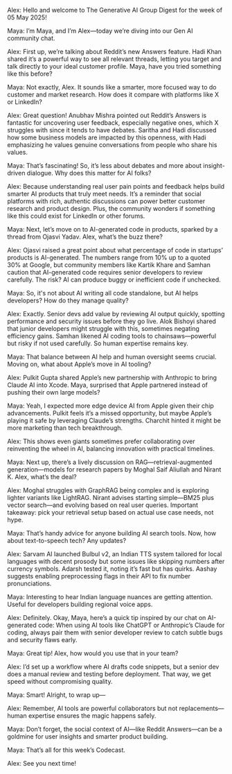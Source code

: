Alex: Hello and welcome to The Generative AI Group Digest for the week of 05 May 2025!

Maya: I’m Maya, and I’m Alex—today we’re diving into our Gen AI community chat.

Alex: First up, we’re talking about Reddit’s new Answers feature. Hadi Khan shared it’s a powerful way to see all relevant threads, letting you target and talk directly to your ideal customer profile. Maya, have you tried something like this before?

Maya: Not exactly, Alex. It sounds like a smarter, more focused way to do customer and market research. How does it compare with platforms like X or LinkedIn?

Alex: Great question! Anubhav Mishra pointed out Reddit’s Answers is fantastic for uncovering user feedback, especially negative ones, which X struggles with since it tends to have debates. Saritha and Hadi discussed how some business models are impacted by this openness, with Hadi emphasizing he values genuine conversations from people who share his values.

Maya: That’s fascinating! So, it’s less about debates and more about insight-driven dialogue. Why does this matter for AI folks?

Alex: Because understanding real user pain points and feedback helps build smarter AI products that truly meet needs. It’s a reminder that social platforms with rich, authentic discussions can power better customer research and product design. Plus, the community wonders if something like this could exist for LinkedIn or other forums.

Maya: Next, let’s move on to AI-generated code in products, sparked by a thread from Ojasvi Yadav. Alex, what’s the buzz there?

Alex: Ojasvi raised a great point about what percentage of code in startups’ products is AI-generated. The numbers range from 10% up to a quoted 30% at Google, but community members like Kartik Khare and Samhan caution that AI-generated code requires senior developers to review carefully. The risk? AI can produce buggy or inefficient code if unchecked.

Maya: So, it's not about AI writing all code standalone, but AI helps developers? How do they manage quality?

Alex: Exactly. Senior devs add value by reviewing AI output quickly, spotting performance and security issues before they go live. Alok Bishoyi shared that junior developers might struggle with this, sometimes negating efficiency gains. Samhan likened AI coding tools to chainsaws—powerful but risky if not used carefully. So human expertise remains key.

Maya: That balance between AI help and human oversight seems crucial. Moving on, what about Apple’s move in AI tooling?

Alex: Pulkit Gupta shared Apple’s new partnership with Anthropic to bring Claude AI into Xcode. Maya, surprised that Apple partnered instead of pushing their own large models?

Maya: Yeah, I expected more edge device AI from Apple given their chip advancements. Pulkit feels it’s a missed opportunity, but maybe Apple’s playing it safe by leveraging Claude’s strengths. Charchit hinted it might be more marketing than tech breakthrough.

Alex: This shows even giants sometimes prefer collaborating over reinventing the wheel in AI, balancing innovation with practical timelines.

Maya: Next up, there’s a lively discussion on RAG—retrieval-augmented generation—models for research papers by Moghal Saif Aliullah and Nirant K. Alex, what’s the deal?

Alex: Moghal struggles with GraphRAG being complex and is exploring lighter variants like LightRAG. Nirant advises starting simple—BM25 plus vector search—and evolving based on real user queries. Important takeaway: pick your retrieval setup based on actual use case needs, not hype.

Maya: That’s handy advice for anyone building AI search tools. Now, how about text-to-speech tech? Any updates?

Alex: Sarvam AI launched Bulbul v2, an Indian TTS system tailored for local languages with decent prosody but some issues like skipping numbers after currency symbols. Adarsh tested it, noting it’s fast but has quirks. Aashay suggests enabling preprocessing flags in their API to fix number pronunciations.

Maya: Interesting to hear Indian language nuances are getting attention. Useful for developers building regional voice apps.

Alex: Definitely. Okay, Maya, here’s a quick tip inspired by our chat on AI-generated code: When using AI tools like ChatGPT or Anthropic’s Claude for coding, always pair them with senior developer review to catch subtle bugs and security flaws early.

Maya: Great tip! Alex, how would you use that in your team?

Alex: I’d set up a workflow where AI drafts code snippets, but a senior dev does a manual review and testing before deployment. That way, we get speed without compromising quality.

Maya: Smart! Alright, to wrap up—

Alex: Remember, AI tools are powerful collaborators but not replacements—human expertise ensures the magic happens safely.

Maya: Don’t forget, the social context of AI—like Reddit Answers—can be a goldmine for user insights and smarter product building.

Maya: That’s all for this week’s Codecast.

Alex: See you next time!